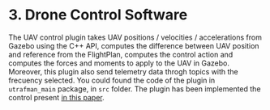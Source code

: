 # 3. Drone Control Software
The UAV control plugin takes UAV positions / velocities / accelerations from Gazebo using the C++ API, computes the difference between UAV position and reference from the FlightPlan, computes the control action and computes the forces and moments to apply to the UAV in Gazebo. Moreover, this plugin also send telemetry data throgh topics with the frecuency selected. You could found the code of the plugin in `utrafman_main` package, in `src` folder. The plugin has been implemented the control present [in this paper](https://journals.sagepub.com/doi/10.1177/1729881418820425).